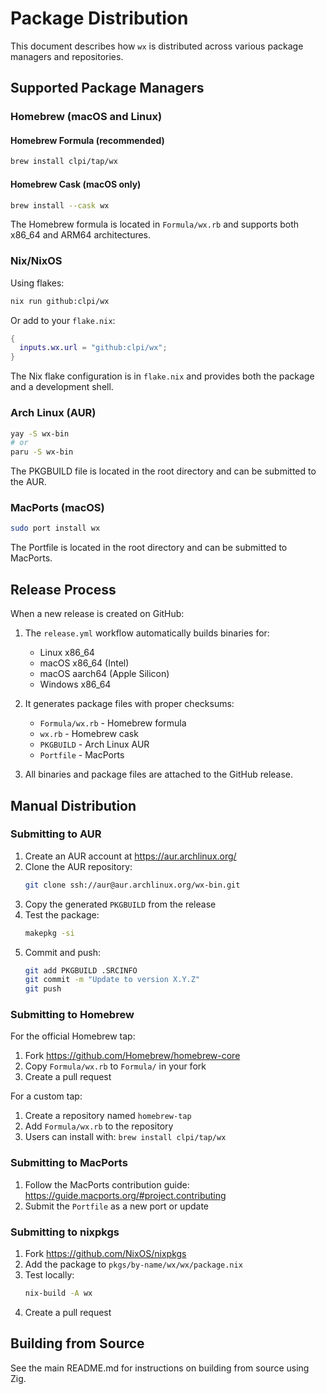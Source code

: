 # Package Distribution

This document describes how `wx` is distributed across various package managers and repositories.

## Supported Package Managers

### Homebrew (macOS and Linux)

#### Homebrew Formula (recommended)
```bash
brew install clpi/tap/wx
```

#### Homebrew Cask (macOS only)
```bash
brew install --cask wx
```

The Homebrew formula is located in `Formula/wx.rb` and supports both x86_64 and ARM64 architectures.

### Nix/NixOS

Using flakes:
```bash
nix run github:clpi/wx
```

Or add to your `flake.nix`:
```nix
{
  inputs.wx.url = "github:clpi/wx";
}
```

The Nix flake configuration is in `flake.nix` and provides both the package and a development shell.

### Arch Linux (AUR)

```bash
yay -S wx-bin
# or
paru -S wx-bin
```

The PKGBUILD file is located in the root directory and can be submitted to the AUR.

### MacPorts (macOS)

```bash
sudo port install wx
```

The Portfile is located in the root directory and can be submitted to MacPorts.

## Release Process

When a new release is created on GitHub:

1. The `release.yml` workflow automatically builds binaries for:
   - Linux x86_64
   - macOS x86_64 (Intel)
   - macOS aarch64 (Apple Silicon)
   - Windows x86_64

2. It generates package files with proper checksums:
   - `Formula/wx.rb` - Homebrew formula
   - `wx.rb` - Homebrew cask
   - `PKGBUILD` - Arch Linux AUR
   - `Portfile` - MacPorts

3. All binaries and package files are attached to the GitHub release.

## Manual Distribution

### Submitting to AUR

1. Create an AUR account at https://aur.archlinux.org/
2. Clone the AUR repository:
   ```bash
   git clone ssh://aur@aur.archlinux.org/wx-bin.git
   ```
3. Copy the generated `PKGBUILD` from the release
4. Test the package:
   ```bash
   makepkg -si
   ```
5. Commit and push:
   ```bash
   git add PKGBUILD .SRCINFO
   git commit -m "Update to version X.Y.Z"
   git push
   ```

### Submitting to Homebrew

For the official Homebrew tap:
1. Fork https://github.com/Homebrew/homebrew-core
2. Copy `Formula/wx.rb` to `Formula/` in your fork
3. Create a pull request

For a custom tap:
1. Create a repository named `homebrew-tap`
2. Add `Formula/wx.rb` to the repository
3. Users can install with: `brew install clpi/tap/wx`

### Submitting to MacPorts

1. Follow the MacPorts contribution guide: https://guide.macports.org/#project.contributing
2. Submit the `Portfile` as a new port or update

### Submitting to nixpkgs

1. Fork https://github.com/NixOS/nixpkgs
2. Add the package to `pkgs/by-name/wx/wx/package.nix`
3. Test locally:
   ```bash
   nix-build -A wx
   ```
4. Create a pull request

## Building from Source

See the main README.md for instructions on building from source using Zig.
